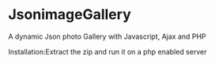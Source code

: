 # JsonimageGallery
A dynamic Json photo Gallery with Javascript, Ajax and PHP

Installation:Extract the zip and run it on a php enabled server

